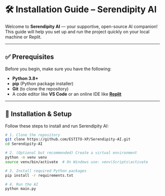 # 🛠 Installation Guide – Serendipity AI

Welcome to **Serendipity AI** — your supportive, open-source AI companion!  
This guide will help you set up and run the project quickly on your local machine or Replit.

---

## ✅ Prerequisites

Before you begin, make sure you have the following:

- **Python 3.8+**
- **pip** (Python package installer)
- **Git** (to clone the repository)
- A code editor like **VS Code** or an online IDE like **[Replit](https://replit.com/)**

---

## 🚀 Installation & Setup

Follow these steps to install and run Serendipity AI:

```bash
# 1. Clone the repository
git clone https://github.com/ESTITO-XP/Serendipity-AI.git
cd Serendipity-AI

# 2. (Optional but recommended) Create a virtual environment
python -m venv venv
source venv/bin/activate  # On Windows use: venv\Scripts\activate

# 3. Install required Python packages
pip install -r requirements.txt

# 4. Run the AI
python main.py
